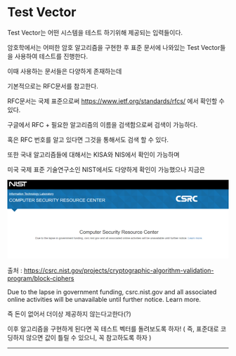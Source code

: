 # Test Vector

Test Vector는 어떤 시스템을 테스트 하기위해 제공되는 입력들이다.

암호학에서는 어떠한 암호 알고리즘을 구현한 후 표준 문서에 나와있는 Test Vector들을 사용하여 테스트를 진행한다.

이때 사용하는 문서들은 다양하게 존재하는데
                 
기본적으로는 RFC문서를 참고한다.

RFC문서는 국제 표준으로써 
https://www.ietf.org/standards/rfcs/ 에서 확인할 수 있다.

구글에서 RFC + 필요한 알고리즘의 이름을 검색함으로써 검색이 가능하다.

혹은 RFC 번호를 알고 있다면 그것을 통해서도 검색 할 수 있다.

또한 국내 알고리즘들에 대해서는 KISA와 NIS에서 확인이 가능하며

미국 국제 표준 기술연구소인 NIST에서도 다양하게 확인이 가능했으나 지금은

![no money](/Image/Nomoney.PNG)

출처 : https://csrc.nist.gov/projects/cryptographic-algorithm-validation-program/block-ciphers

Due to the lapse in government funding, csrc.nist.gov and all associated online activities will be unavailable until further notice. Learn more.

즉 돈이 없어서 더이상 제공하지 않는다고한다(?)

이후 알고리즘을 구현하게 된다면 꼭 테스트 벡터를 돌려보도록 하자! ( 즉, 표준대로 코딩하지 않으면 값이 틀릴 수 있으니, 꼭 참고하도록 하자 )

----
